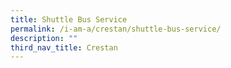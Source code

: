 ```yaml
---
title: Shuttle Bus Service
permalink: /i-am-a/crestan/shuttle-bus-service/
description: ""
third_nav_title: Crestan
---
```

